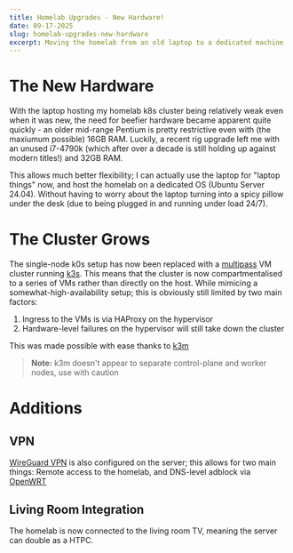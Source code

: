 ```yaml
---
title: Homelab Upgrades - New Hardware!
date: 09-17-2025
slug: homelab-upgrades-new-hardware
excerpt: Moving the homelab from an old laptop to a dedicated machine
---
```


# The New Hardware

With the laptop hosting my homelab k8s cluster being relatively weak even when it was new, the need for beefier hardware became apparent quite quickly - an older mid-range Pentium is pretty restrictive even with (the maxiumum possible) 16GB RAM. Luckily, a recent rig upgrade left me with an unused i7-4790k (which after over a decade is still holding up against modern titles!) and 32GB RAM.

This allows much better flexibility; I can actually use the laptop for "laptop things" now, and host the homelab on a dedicated OS (Ubuntu Server 24.04). Without having to worry about the laptop turning into a spicy pillow under the desk (due to being plugged in and running under load 24/7).


# The Cluster Grows

The single-node k0s setup has now been replaced with a [multipass](https://canonical.com/multipass) VM cluster running [k3s](https://k3s.io/). This means that the cluster is now compartmentalised to a series of VMs rather than directly on the host. While mimicing a somewhat-high-availability setup; this is obviously still limited by two main factors:
1. Ingress to the VMs is via HAProxy on the hypervisor
2. Hardware-level failures on the hypervisor will still take down the cluster

This was made possible with ease thanks to [k3m](https://github.com/eznix86/k3m)
> **Note:** k3m doesn't appear to separate control-plane and worker nodes, use with caution

# Additions
## VPN
[WireGuard VPN](https://www.wireguard.com/) is also configured on the server; this allows for two main things: Remote access to the homelab, and DNS-level adblock via [OpenWRT](https://openwrt.org/)

## Living Room Integration
The homelab is now connected to the living room TV, meaning the server can double as a HTPC.